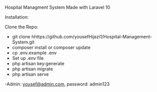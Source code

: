 Hospital Managment System Made with Laravel 10

Installation:

Clone the Repo:

- git clone hhttps://github.com/yousefHijazi1/Hospital-Management-System.git
- composer install or composer update
- cp .env.example .env
- Set up .env file
- php artisan key:generate
- php artisan migrate
- php artisan serve

-Admin: yousef@admin.com, password: admin123

